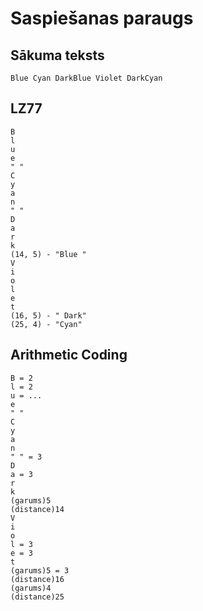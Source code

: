 # Saspiešanas paraugs

## Sākuma teksts

```
Blue Cyan DarkBlue Violet DarkCyan
```

## LZ77

```
B
l
u
e
" "
C
y
a
n
" "
D
a
r
k
(14, 5) - "Blue "
V
i
o
l
e
t
(16, 5) - " Dark"
(25, 4) - "Cyan"
```

## Arithmetic Coding

```
B = 2
l = 2
u = ...
e
" "
C
y
a
n
" " = 3
D
a = 3
r
k
(garums)5
(distance)14
V
i
o
l = 3
e = 3
t
(garums)5 = 3
(distance)16
(garums)4
(distance)25
```
